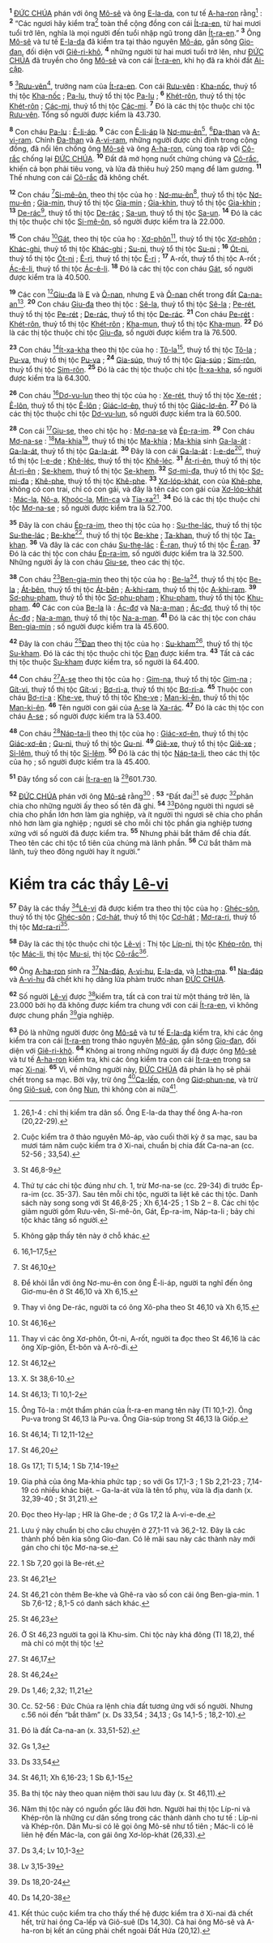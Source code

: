 <sup><b>1</b></sup> [ĐỨC CHÚA]() phán với ông [Mô-sê]() và ông [E-la-da](), con tư tế [A-ha-ron]() rằng[^1-a2f73ecc-4f19-4480-93ea-ba2fd8c1a804] : <sup><b>2</b></sup> “Các ngươi hãy kiểm tra[^2-a2f73ecc-4f19-4480-93ea-ba2fd8c1a804] toàn thể cộng đồng con cái [Ít-ra-en](), từ hai mươi tuổi trở lên, nghĩa là mọi người đến tuổi nhập ngũ trong dân [Ít-ra-en]().” <sup><b>3</b></sup> Ông [Mô-sê]() và tư tế [E-la-da]() đã kiểm tra tại thảo nguyên [Mô-áp](), gần sông [Gio-đan](), đối diện với [Giê-ri-khô](), <sup><b>4</b></sup> những người từ hai mươi tuổi trở lên, như [ĐỨC CHÚA]() đã truyền cho ông [Mô-sê]() và con cái [Ít-ra-en](), khi họ đã ra khỏi đất [Ai-cập]().

<sup><b>5</b></sup> [^1@-a2f73ecc-4f19-4480-93ea-ba2fd8c1a804][Rưu-vên]()[^3-a2f73ecc-4f19-4480-93ea-ba2fd8c1a804], trưởng nam của [Ít-ra-en](). Con cái [Rưu-vên]() : [Kha-nốc](), thuỷ tổ thị tộc [Kha-nốc]() ; [Pa-lu](), thuỷ tổ thị tộc [Pa-lu]() ; <sup><b>6</b></sup> [Khét-rôn](), thuỷ tổ thị tộc [Khét-rôn]() ; [Các-mi](), thuỷ tổ thị tộc [Các-mi](). <sup><b>7</b></sup> Đó là các thị tộc thuộc chi tộc [Rưu-vên](). Tổng số người được kiểm là 43.730.

<sup><b>8</b></sup> Con cháu [Pa-lu]() : [Ê-li-áp](). <sup><b>9</b></sup> Các con [Ê-li-áp]() là [Nơ-mu-ên]()[^4-a2f73ecc-4f19-4480-93ea-ba2fd8c1a804], [^2@-a2f73ecc-4f19-4480-93ea-ba2fd8c1a804][Đa-than]() và [A-vi-ram](). Chính [Đa-than]() và [A-vi-ram](), những người được chỉ định trong cộng đồng, đã nổi lên chống ông [Mô-sê]() và ông [A-ha-ron](), cùng toa rập với [Cô-rắc]() chống lại [ĐỨC CHÚA](). <sup><b>10</b></sup> Đất đã mở họng nuốt chửng chúng và [Cô-rắc](), khiến cả bọn phải tiêu vong, và lửa đã thiêu huỷ 250 mạng để làm gương. <sup><b>11</b></sup> Thế nhưng con cái [Cô-rắc]() đã không chết.

<sup><b>12</b></sup> Con cháu [^3@-a2f73ecc-4f19-4480-93ea-ba2fd8c1a804][Si-mê-ôn](), theo thị tộc của họ : [Nơ-mu-ên]()[^5-a2f73ecc-4f19-4480-93ea-ba2fd8c1a804], thuỷ tổ thị tộc [Nơ-mu-ên]() ; [Gia-min](), thuỷ tổ thị tộc [Gia-min]() ; [Gia-khin](), thuỷ tổ thị tộc [Gia-khin]() ; <sup><b>13</b></sup> [De-rác]()[^6-a2f73ecc-4f19-4480-93ea-ba2fd8c1a804], thuỷ tổ thị tộc [De-rác]() ; [Sa-un](), thuỷ tổ thị tộc [Sa-un](). <sup><b>14</b></sup> Đó là các thị tộc thuộc chi tộc [Si-mê-ôn](), số người được kiểm tra là 22.000.

<sup><b>15</b></sup> Con cháu [^4@-a2f73ecc-4f19-4480-93ea-ba2fd8c1a804][Gát](), theo thị tộc của họ : [Xơ-phôn]()[^7-a2f73ecc-4f19-4480-93ea-ba2fd8c1a804], thuỷ tổ thị tộc [Xơ-phôn]() ; [Khác-ghi](), thuỷ tổ thị tộc [Khác-ghi]() ; [Su-ni](), thuỷ tổ thị tộc [Su-ni]() ; <sup><b>16</b></sup> [Ót-ni](), thuỷ tổ thị tộc [Ót-ni]() ; [Ê-ri](), thuỷ tổ thị tộc [Ê-ri]() ; <sup><b>17</b></sup> A-rốt, thuỷ tổ thị tộc A-rốt ; [Ác-ê-li](), thuỷ tổ thị tộc [Ác-ê-li](). <sup><b>18</b></sup> Đó là các thị tộc con cháu [Gát](), số người được kiểm tra là 40.500.

<sup><b>19</b></sup> Các con [^5@-a2f73ecc-4f19-4480-93ea-ba2fd8c1a804][Giu-đa]() là [E]() và [Ô-nan](), nhưng [E]() và [Ô-nan]() chết trong đất [Ca-na-an]()[^8-a2f73ecc-4f19-4480-93ea-ba2fd8c1a804]. <sup><b>20</b></sup> Con cháu [Giu-đa]() theo thị tộc : [Sê-la](), thuỷ tổ thị tộc [Sê-la]() ; [Pe-rét](), thuỷ tổ thị tộc [Pe-rét]() ; [De-rác](), thuỷ tổ thị tộc [De-rác](). <sup><b>21</b></sup> Con cháu [Pe-rét]() : [Khét-rôn](), thuỷ tổ thị tộc [Khét-rôn]() ; [Kha-mun](), thuỷ tổ thị tộc [Kha-mun](). <sup><b>22</b></sup> Đó là các thị tộc thuộc chi tộc [Giu-đa](), số người được kiểm tra là 76.500.

<sup><b>23</b></sup> Con cháu [^6@-a2f73ecc-4f19-4480-93ea-ba2fd8c1a804][Ít-xa-kha]() theo thị tộc của họ : [Tô-la]()[^9-a2f73ecc-4f19-4480-93ea-ba2fd8c1a804], thuỷ tổ thị tộc [Tô-la]() ; [Pu-va](), thuỷ tổ thị tộc [Pu-va]() ; <sup><b>24</b></sup> [Gia-súp](), thuỷ tổ thị tộc [Gia-súp]() ; [Sim-rôn](), thuỷ tổ thị tộc [Sim-rôn](). <sup><b>25</b></sup> Đó là các thị tộc thuộc chi tộc [Ít-xa-kha](), số người được kiểm tra là 64.300.

<sup><b>26</b></sup> Con cháu [^7@-a2f73ecc-4f19-4480-93ea-ba2fd8c1a804][Dơ-vu-lun]() theo thị tộc của họ : [Xe-rét](), thuỷ tổ thị tộc [Xe-rét]() ; [Ê-lôn](), thuỷ tổ thị tộc [Ê-lôn]() ; [Giác-lơ-ên](), thuỷ tổ thị tộc [Giác-lơ-ên](). <sup><b>27</b></sup> Đó là các thị tộc thuộc chi tộc [Dơ-vu-lun](), số người được kiểm tra là 60.500.

<sup><b>28</b></sup> Con cái [^8@-a2f73ecc-4f19-4480-93ea-ba2fd8c1a804][Giu-se](), theo chi tộc họ : [Mơ-na-se]() và [Ép-ra-im](). <sup><b>29</b></sup> Con cháu [Mơ-na-se]() : [^9@-a2f73ecc-4f19-4480-93ea-ba2fd8c1a804][Ma-khia]()[^10-a2f73ecc-4f19-4480-93ea-ba2fd8c1a804], thuỷ tổ thị tộc [Ma-khia]() ; [Ma-khia]() sinh [Ga-la-át]() : [Ga-la-át](), thuỷ tổ thị tộc [Ga-la-át](). <sup><b>30</b></sup> Đây là con cái [Ga-la-át]() : [I-e-de]()[^11-a2f73ecc-4f19-4480-93ea-ba2fd8c1a804], thuỷ tổ thị tộc [I-e-de]() ; [Khê-léc](), thuỷ tổ thị tộc [Khê-léc](). <sup><b>31</b></sup> [Át-ri-ên](), thuỷ tổ thị tộc [Át-ri-ên]() ; [Se-khem](), thuỷ tổ thị tộc [Se-khem](). <sup><b>32</b></sup> [Sơ-mi-đa](), thuỷ tổ thị tộc [Sơ-mi-đa]() ; [Khê-phe](), thuỷ tổ thị tộc [Khê-phe](). <sup><b>33</b></sup> [Xơ-lóp-khát](), con của [Khê-phe](), không có con trai, chỉ có con gái, và đây là tên các con gái của [Xơ-lóp-khát]() : [Mác-la](), [Nô-a](), [Khoóc-la](), [Min-ca]() và [Tia-xa]()[^12-a2f73ecc-4f19-4480-93ea-ba2fd8c1a804]. <sup><b>34</b></sup> Đó là các thị tộc thuộc chi tộc [Mơ-na-se]() ; số người được kiểm tra là 52.700.

<sup><b>35</b></sup> Đây là con cháu [Ép-ra-im](), theo thị tộc của họ : [Su-the-lác](), thuỷ tổ thị tộc [Su-the-lác]() ; [Be-khe]()[^13-a2f73ecc-4f19-4480-93ea-ba2fd8c1a804], thuỷ tổ thị tộc [Be-khe]() ; [Ta-khan](), thuỷ tổ thị tộc [Ta-khan](). <sup><b>36</b></sup> Và đây là các con cháu [Su-the-lác]() : [Ê-ran](), thuỷ tổ thị tộc [Ê-ran](). <sup><b>37</b></sup> Đó là các thị tộc con cháu [Ép-ra-im](), số người được kiểm tra là 32.500. Những người ấy là con cháu [Giu-se](), theo các thị tộc.

<sup><b>38</b></sup> Con cháu [^10@-a2f73ecc-4f19-4480-93ea-ba2fd8c1a804][Ben-gia-min]() theo thị tộc của họ : [Be-la]()[^14-a2f73ecc-4f19-4480-93ea-ba2fd8c1a804], thuỷ tổ thị tộc [Be-la]() ; [Át-bên](), thuỷ tổ thị tộc [Át-bên]() ; [A-khi-ram](), thuỷ tổ thị tộc [A-khi-ram](). <sup><b>39</b></sup> [Sơ-phu-pham](), thuỷ tổ thị tộc [Sơ-phu-pham]() ; [Khu-pham](), thuỷ tổ thị tộc [Khu-pham](). <sup><b>40</b></sup> Các con của [Be-la]() là : [Ác-đơ]() và [Na-a-man]() ; [Ác-đơ](), thuỷ tổ thị tộc [Ác-đơ]() ; [Na-a-man](), thuỷ tổ thị tộc [Na-a-man](). <sup><b>41</b></sup> Đó là các thị tộc con cháu [Ben-gia-min]() ; số người được kiểm tra là 45.600.

<sup><b>42</b></sup> Đây là con cháu [^11@-a2f73ecc-4f19-4480-93ea-ba2fd8c1a804][Đan]() theo thị tộc của họ : [Su-kham]()[^15-a2f73ecc-4f19-4480-93ea-ba2fd8c1a804], thuỷ tổ thị tộc [Su-kham](). Đó là các thị tộc thuộc chi tộc [Đan]() được kiểm tra. <sup><b>43</b></sup> Tất cả các thị tộc thuộc [Su-kham]() được kiểm tra, số người là 64.400.

<sup><b>44</b></sup> Con cháu [^12@-a2f73ecc-4f19-4480-93ea-ba2fd8c1a804][A-se]() theo thị tộc của họ : [Gim-na](), thuỷ tổ thị tộc [Gim-na]() ; [Gít-vi](), thuỷ tổ thị tộc [Gít-vi]() ; [Bơ-ri-a](), thuỷ tổ thị tộc [Bơ-ri-a](). <sup><b>45</b></sup> Thuộc con cháu [Bơ-ri-a]() : [Khe-ve](), thuỷ tổ thị tộc [Khe-ve]() ; [Man-ki-ên](), thuỷ tổ thị tộc [Man-ki-ên](). <sup><b>46</b></sup> Tên người con gái của [A-se]() là [Xa-rác](). <sup><b>47</b></sup> Đó là các thị tộc con cháu [A-se]() ; số người được kiểm tra là 53.400.

<sup><b>48</b></sup> Con cháu [^13@-a2f73ecc-4f19-4480-93ea-ba2fd8c1a804][Náp-ta-li]() theo thị tộc của họ : [Giác-xơ-ên](), thuỷ tổ thị tộc [Giác-xơ-ên]() ; [Gu-ni](), thuỷ tổ thị tộc [Gu-ni](). <sup><b>49</b></sup> [Giê-xe](), thuỷ tổ thị tộc [Giê-xe]() ; [Si-lêm](), thuỷ tổ thị tộc [Si-lêm](). <sup><b>50</b></sup> Đó là các thị tộc [Náp-ta-li](), theo các thị tộc của họ ; số người được kiểm tra là 45.400.

<sup><b>51</b></sup> Đây tổng số con cái [Ít-ra-en]() là [^14@-a2f73ecc-4f19-4480-93ea-ba2fd8c1a804]601.730.

<sup><b>52</b></sup> [ĐỨC CHÚA]() phán với ông [Mô-sê]() rằng[^16-a2f73ecc-4f19-4480-93ea-ba2fd8c1a804] : <sup><b>53</b></sup> “Đất đai[^17-a2f73ecc-4f19-4480-93ea-ba2fd8c1a804] sẽ được [^15@-a2f73ecc-4f19-4480-93ea-ba2fd8c1a804]phân chia cho những người ấy theo số tên đã ghi. <sup><b>54</b></sup> [^16@-a2f73ecc-4f19-4480-93ea-ba2fd8c1a804]Đông người thì ngươi sẽ chia cho phần lớn hơn làm gia nghiệp, và ít người thì ngươi sẽ chia cho phần nhỏ hơn làm gia nghiệp ; ngươi sẽ cho mỗi chi tộc phần gia nghiệp tương xứng với số người đã được kiểm tra. <sup><b>55</b></sup> Nhưng phải bắt thăm để chia đất. Theo tên các chi tộc tổ tiên của chúng mà lãnh phần. <sup><b>56</b></sup> Cứ bắt thăm mà lãnh, tuỳ theo đông người hay ít người.”

# Kiểm tra các thầy [Lê-vi]()

<sup><b>57</b></sup> Đây là các thầy [^17@-a2f73ecc-4f19-4480-93ea-ba2fd8c1a804][Lê-vi]() đã được kiểm tra theo thị tộc của họ : [Ghéc-sôn](), thuỷ tổ thị tộc [Ghéc-sôn]() ; [Cơ-hát](), thuỷ tổ thị tộc [Cơ-hát]() ; [Mơ-ra-ri](), thuỷ tổ thị tộc [Mơ-ra-ri]()[^18-a2f73ecc-4f19-4480-93ea-ba2fd8c1a804].

<sup><b>58</b></sup> Đây là các thị tộc thuộc chi tộc [Lê-vi]() : Thị tộc [Líp-ni](), thị tộc [Khép-rôn](), thị tộc [Mác-li](), thị tộc [Mu-si](), thị tộc [Cô-rắc]()[^19-a2f73ecc-4f19-4480-93ea-ba2fd8c1a804].

<sup><b>60</b></sup> Ông [A-ha-ron]() sinh ra [^19@-a2f73ecc-4f19-4480-93ea-ba2fd8c1a804][Na-đáp](), [A-vi-hu](), [E-la-da](), và [I-tha-ma](). <sup><b>61</b></sup> [Na-đáp]() và [A-vi-hu]() đã chết khi họ dâng lửa phàm trước nhan [ĐỨC CHÚA]().

<sup><b>62</b></sup> Số người [Lê-vi]() được [^20@-a2f73ecc-4f19-4480-93ea-ba2fd8c1a804]kiểm tra, tất cả con trai từ một tháng trở lên, là 23.000 bởi họ đã không được kiểm tra chung với con cái [Ít-ra-en](), vì không được chung phần [^21@-a2f73ecc-4f19-4480-93ea-ba2fd8c1a804]gia nghiệp.

<sup><b>63</b></sup> Đó là những người được ông [Mô-sê]() và tư tế [E-la-da]() kiểm tra, khi các ông kiểm tra con cái [Ít-ra-en]() trong thảo nguyên [Mô-áp](), gần sông [Gio-đan](), đối diện với [Giê-ri-khô](). <sup><b>64</b></sup> Không ai trong những người ấy đã được ông [Mô-sê]() và tư tế [A-ha-ron]() kiểm tra, khi các ông kiểm tra con cái [Ít-ra-en]() trong sa mạc [Xi-nai](). <sup><b>65</b></sup> Vì, về những người này, [ĐỨC CHÚA]() đã phán là họ sẽ phải chết trong sa mạc. Bởi vậy, trừ ông [^22@-a2f73ecc-4f19-4480-93ea-ba2fd8c1a804][Ca-lếp](), con ông [Giơ-phun-ne](), và trừ ông [Giô-suê](), con ông [Nun](), thì không còn ai nữa[^20-a2f73ecc-4f19-4480-93ea-ba2fd8c1a804].

[^1-a2f73ecc-4f19-4480-93ea-ba2fd8c1a804]: 26,1-4 : chỉ thị kiểm tra dân số. Ông E-la-da thay thế ông A-ha-ron (20,22-29).

[^2-a2f73ecc-4f19-4480-93ea-ba2fd8c1a804]: Cuộc kiểm tra ở thảo nguyên Mô-áp, vào cuối thời kỳ ở sa mạc, sau ba mươi tám năm cuộc kiểm tra ở Xi-nai, chuẩn bị chia đất Ca-na-an (cc. 52-56 ; 33,54).

[^3-a2f73ecc-4f19-4480-93ea-ba2fd8c1a804]: Thứ tự các chi tộc đúng như ch. 1, trừ Mơ-na-se (cc. 29-34) đi trước Ép-ra-im (cc. 35-37). Sau tên mỗi chi tộc, người ta liệt kê các thị tộc. Danh sách này song song với St 46,8-25 ; Xh 6,14-25 ; 1 Sb 2 – 8. Các chi tộc giảm người gồm Rưu-vên, Si-mê-ôn, Gát, Ép-ra-im, Náp-ta-li ; bảy chi tộc khác tăng số người.

[^4-a2f73ecc-4f19-4480-93ea-ba2fd8c1a804]: Không gặp thấy tên này ở chỗ khác.

[^5-a2f73ecc-4f19-4480-93ea-ba2fd8c1a804]: Để khỏi lẫn với ông Nơ-mu-ên con ông Ê-li-áp, người ta nghĩ đến ông Giơ-mu-ên ở St 46,10 và Xh 6,15.

[^6-a2f73ecc-4f19-4480-93ea-ba2fd8c1a804]: Thay vì ông De-rác, người ta có ông Xô-pha theo St 46,10 và Xh 6,15.

[^7-a2f73ecc-4f19-4480-93ea-ba2fd8c1a804]: Thay vì các ông Xơ-phôn, Ót-ni, A-rốt, người ta đọc theo St 46,16 là các ông Xíp-giôn, Ét-bôn và A-rô-đi.

[^8-a2f73ecc-4f19-4480-93ea-ba2fd8c1a804]: X. St 38,6-10.

[^9-a2f73ecc-4f19-4480-93ea-ba2fd8c1a804]: Ông Tô-la : một thẩm phán của Ít-ra-en mang tên này (Tl 10,1-2). Ông Pu-va trong St 46,13 là Pu-va. Ông Gia-súp trong St 46,13 là Giốp.

[^10-a2f73ecc-4f19-4480-93ea-ba2fd8c1a804]: Gia phả của ông Ma-khia phức tạp ; so với Gs 17,1-3 ; 1 Sb 2,21-23 ; 7,14-19 có nhiều khác biệt. – Ga-la-át vừa là tên tổ phụ, vừa là địa danh (x. 32,39-40 ; St 31,21).

[^11-a2f73ecc-4f19-4480-93ea-ba2fd8c1a804]: Đọc theo Hy-lạp ; HR là Ghe-de ; ở Gs 17,2 là A-vi-e-de.

[^12-a2f73ecc-4f19-4480-93ea-ba2fd8c1a804]: Lưu ý này chuẩn bị cho câu chuyện ở 27,1-11 và 36,2-12. Đây là các thành phố bên kia sông Gio-đan. Có lẽ mãi sau này các thành này mới gán cho chi tộc Mơ-na-se.

[^13-a2f73ecc-4f19-4480-93ea-ba2fd8c1a804]: 1 Sb 7,20 gọi là Be-rét.

[^14-a2f73ecc-4f19-4480-93ea-ba2fd8c1a804]: St 46,21 còn thêm Be-khe và Ghê-ra vào số con cái ông Ben-gia-min. 1 Sb 7,6-12 ; 8,1-5 có danh sách khác.

[^15-a2f73ecc-4f19-4480-93ea-ba2fd8c1a804]: Ở St 46,23 người ta gọi là Khu-sim. Chi tộc này khá đông (Tl 18,2), thế mà chỉ có một thị tộc !

[^16-a2f73ecc-4f19-4480-93ea-ba2fd8c1a804]: Cc. 52-56 : Đức Chúa ra lệnh chia đất tương ứng với số người. Nhưng c.56 nói đến “bắt thăm” (x. Ds 33,54 ; 34,13 ; Gs 14,1-5 ; 18,2-10).

[^17-a2f73ecc-4f19-4480-93ea-ba2fd8c1a804]: Đó là đất Ca-na-an (x. 33,51-52).

[^18-a2f73ecc-4f19-4480-93ea-ba2fd8c1a804]: Ba thị tộc này theo quan niệm thời sau lưu đày (x. St 46,11).

[^19-a2f73ecc-4f19-4480-93ea-ba2fd8c1a804]: Năm thị tộc này có nguồn gốc lâu đời hơn. Người hai thị tộc Líp-ni và Khép-rôn là những cư dân sống trong các thành dành cho tư tế : Líp-ni và Khép-rôn. Dân Mu-si có lẽ gọi ông Mô-sê như tổ tiên ; Mác-li có lẽ liên hệ đến Mác-la, con gái ông Xơ-lóp-khát (26,33).

[^20-a2f73ecc-4f19-4480-93ea-ba2fd8c1a804]: Kết thúc cuộc kiểm tra cho thấy thế hệ được kiểm tra ở Xi-nai đã chết hết, trừ hai ông Ca-lếp và Giô-suê (Ds 14,30). Cả hai ông Mô-sê và A-ha-ron bị kết án cũng phải chết ngoài Đất Hứa (20,12).

[^1@-a2f73ecc-4f19-4480-93ea-ba2fd8c1a804]: St 46,8-9

[^2@-a2f73ecc-4f19-4480-93ea-ba2fd8c1a804]: 16,1–17,5

[^3@-a2f73ecc-4f19-4480-93ea-ba2fd8c1a804]: St 46,10

[^4@-a2f73ecc-4f19-4480-93ea-ba2fd8c1a804]: St 46,16

[^5@-a2f73ecc-4f19-4480-93ea-ba2fd8c1a804]: St 46,12

[^6@-a2f73ecc-4f19-4480-93ea-ba2fd8c1a804]: St 46,13; Tl 10,1-2

[^7@-a2f73ecc-4f19-4480-93ea-ba2fd8c1a804]: St 46,14; Tl 12,11-12

[^8@-a2f73ecc-4f19-4480-93ea-ba2fd8c1a804]: St 46,20

[^9@-a2f73ecc-4f19-4480-93ea-ba2fd8c1a804]: Gs 17,1; Tl 5,14; 1 Sb 7,14-19

[^10@-a2f73ecc-4f19-4480-93ea-ba2fd8c1a804]: St 46,21

[^11@-a2f73ecc-4f19-4480-93ea-ba2fd8c1a804]: St 46,23

[^12@-a2f73ecc-4f19-4480-93ea-ba2fd8c1a804]: St 46,17

[^13@-a2f73ecc-4f19-4480-93ea-ba2fd8c1a804]: St 46,24

[^14@-a2f73ecc-4f19-4480-93ea-ba2fd8c1a804]: Ds 1,46; 2,32; 11,21

[^15@-a2f73ecc-4f19-4480-93ea-ba2fd8c1a804]: Gs 1,3

[^16@-a2f73ecc-4f19-4480-93ea-ba2fd8c1a804]: Ds 33,54

[^17@-a2f73ecc-4f19-4480-93ea-ba2fd8c1a804]: St 46,11; Xh 6,16-23; 1 Sb 6,1-15

[^19@-a2f73ecc-4f19-4480-93ea-ba2fd8c1a804]: Ds 3,4; Lv 10,1-3

[^20@-a2f73ecc-4f19-4480-93ea-ba2fd8c1a804]: Lv 3,15-39

[^21@-a2f73ecc-4f19-4480-93ea-ba2fd8c1a804]: Ds 18,20-24

[^22@-a2f73ecc-4f19-4480-93ea-ba2fd8c1a804]: Ds 14,20-38
